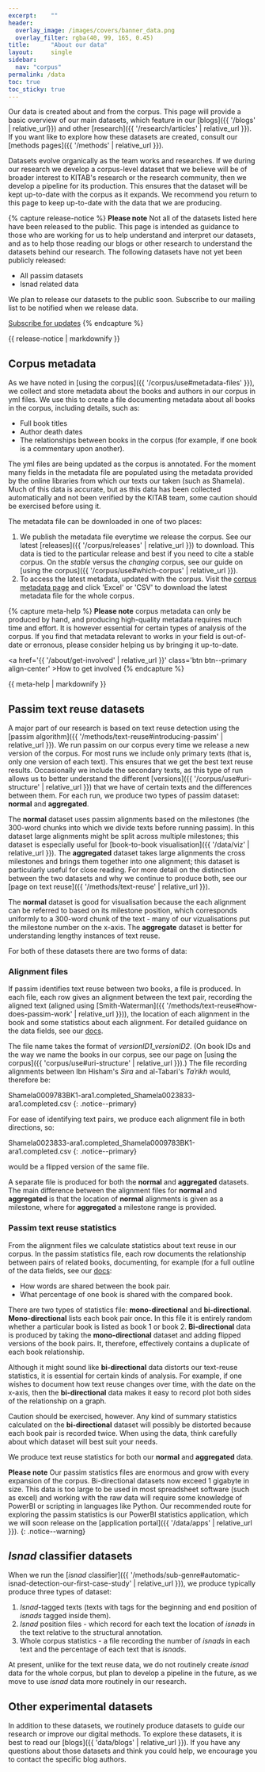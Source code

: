 ```yaml
---
excerpt:	""
header:
  overlay_image: /images/covers/banner_data.png
  overlay_filter: rgba(40, 99, 165, 0.45)
title:		"About our data"
layout:		single
sidebar:
  nav: "corpus"
permalink: /data
toc: true
toc_sticky: true
---
```


Our data is created about and from the corpus. This page will provide a basic overview of our main datasets, which feature in our [blogs]({{ '/blogs' | relative_url}}) and other [research]({{ '/research/articles' | relative_url }}). If you want like to explore how these datasets are created, consult our [methods pages]({{ '/methods' | relative_url }}).

Datasets evolve organically as the team works and researches. If we during our research we develop a corpus-level dataset that we believe will be of broader interest to KITAB's research or the research community, then we develop a pipeline for its production. This ensures that the dataset will be kept up-to-date with the corpus as it expands. We recommend you return to this page to keep up-to-date with the data that we are producing.

{% capture release-notice %}
**Please note** Not all of the datasets listed here have been released to the public. This page is intended as guidance to those who are working for us to help understand and interpret our datasets, and as to help those reading our blogs or other research to understand the datasets behind our research. The following datasets have not yet been publicly released:
* All passim datasets
* Isnad related data

We plan to release our datasets to the public soon. Subscribe to our mailing list to be notified when we release data.

<a href='/subscribe' class='btn btn--primary align-center' >Subscribe for updates</a>
{% endcapture %}

<div class="notice--warning">
{{ release-notice | markdownify }}
</div>

## Corpus metadata

As we have noted in [using the corpus]({{ '/corpus/use#metadata-files' }}), we collect and store metadata about the books and authors in our corpus in yml files. We use this to create a file documenting metadata about all books in the corpus, including details, such as:
* Full book titles
* Author death dates
* The relationships between books in the corpus (for example, if one book is a commentary upon another).

The yml files are being updated as the corpus is annotated. For the moment many fields in the metadata file are populated using the metadata provided by the online libraries from which our texts our taken (such as Shamela). Much of this data is accurate, but as this data has been collected automatically and not been verified by the KITAB team, some caution should be exercised before using it.

The metadata file can be downloaded in one of two places:

1. We publish the metadata file everytime we release the corpus. See our latest [releases]({{ '/corpus/releases' | relative_url }}) to download. This data is tied to the particular release and best if you need to cite a stable corpus. On the *stable* versus the *changing* corpus, see our guide on [using the corpus]({{ '/corpus/use#which-corpus' | relative_url }}).
2. To access the latest metadata, updated with the corpus. Visit the [corpus metadata page](https://kitab-corpus-metadata.azurewebsites.net/) and click 'Excel' or 'CSV' to download the latest metadata file for the whole corpus.

{% capture meta-help %}
**Please note** corpus metadata can only be produced by hand, and producing high-quality metadata requires much time and effort. It is however essential for certain types of analysis of the corpus. If you find that metadata relevant to works in your field is out-of-date or erronous, please consider helping us by bringing it up-to-date.

<a href='{{ '/about/get-involved' | relative_url }}' class='btn btn--primary align-center' >How to get involved</a>
{% endcapture %}

<div class="notice--warning">
{{ meta-help | markdownify }}
</div>

## Passim text reuse datasets

A major part of our research is based on text reuse detection using the [passim algorithm]({{ '/methods/text-reuse#introducing-passim' | relative_url }}). We run passim on our corpus every time we release a new version of the corpus. For most runs we include only primary texts (that is, only one version of each text). This ensures that we get the best text reuse results. Occasionally we include the secondary texts, as this type of run allows us to better understand the different [versions]({{ '/corpus/use#uri-structure' | relative_url }}) that we have of certain texts and the differences between them. For each run, we produce two types of passim dataset: **normal** and **aggregated**. 

The **normal** dataset uses passim alignments based on the milestones (the 300-word chunks into which we divide texts before running passim). In this dataset large alignments might be split across multiple milestones; this dataset is especially useful for [book-to-book visualisation]({{ '/data/viz' | relative_url }}). The **aggregated** dataset takes large alignments the cross milestones and brings them together into one alignment; this dataset is particularly useful for close reading. For more detail on the distinction between the two datasets and why we continue to produce both, see our [page on text reuse]({{ '/methods/text-reuse' | relative_url }}).

The **normal** dataset is good for visualisation because the each alignment can be referred to based on its milestone position, which corresponds uniformly to a 300-word chunk of the text - many of our vizualisations put the milestone number on the x-axis. The **aggregate** dataset is better for understanding lengthy instances of text reuse.

For both of these datasets there are two forms of data:

### Alignment files

If passim identifies text reuse between two books, a file is produced. In each file, each row gives an alignment between the text pair, recording the aligned text (aligned using [Smith-Waterman]({{ '/methods/text-reuse#how-does-passim-work' | relative_url }})), the location of each alignment in the book and some statistics about each alignment. For detailed guidance on the data fields, see our [docs]().

The file name takes the format of *versionID1_versionID2*. (On book IDs and the way we name the books in our corpus, see our page on [using the corpus]({{ 'corpus/use#uri-structure' | relative_url }}).) The file recording alignments between Ibn Hisham's *Sira* and al-Tabari's *Taʾrikh* would, therefore be:

Shamela0009783BK1-ara1.completed_Shamela0023833-ara1.completed.csv
{: .notice--primary}

For ease of identifying text pairs, we produce each alignment file in both directions, so:

Shamela0023833-ara1.completed_Shamela0009783BK1-ara1.completed.csv
{: .notice--primary}

would be a flipped version of the same file.

A separate file is produced for both the **normal** and **aggregated** datasets. The main difference between the alignment files for **normal** and **aggregated** is that the location of **normal** alignments is given as a milestone, where for **aggregated** a milestone range is provided.

### Passim text reuse statistics

From the alignment files we calculate statistics about text reuse in our corpus. In the passim statistics file, each row documents the relationship between pairs of related books, documenting, for example (for a full outline of the data fields, see our [docs](): 
* How words are shared between the book pair.
* What percentage of one book is shared with the compared book.

There are two types of statistics file: **mono-directional** and **bi-directional**. **Mono-directional** lists each book pair once. In this file it is entirely random whether a particular book is listed as book 1 or book 2. **Bi-directional** data is produced by taking the **mono-directional** dataset and adding flipped versions of the book pairs. It, therefore, effectively contains a duplicate of each book relationship.

Although it might sound like **bi-directional** data distorts our text-reuse statistics, it is essential for certain kinds of analysis. For example, if one wishes to document how text reuse changes over time, with the date on the x-axis, then the **bi-directional** data makes it easy to record plot both sides of the relationship on a graph.

Caution should be exercised, however. Any kind of summary statistics calculated on the **bi-directional** dataset will possibly be distorted because each book pair is recorded twice. When using the data, think carefully about which dataset will best suit your needs.

We produce text reuse statistics for both our **normal** and **aggregated** data.

**Please note** Our passim statistics files are enormous and grow with every expansion of the corpus. Bi-directional datasets now exceed 1 gigabyte in size. This data is too large to be used in most spreadsheet software (such as excel) and working with the raw data will require some knowledge of PowerBI or scripting in languages like Python. Our recommended route for exploring the passim statistics is our PowerBI statistics application, which we will soon release on the [application portal]({{ '/data/apps' | relative_url }}).
{: .notice--warning}


## *Isnad* classifier datasets

When we run the [*isnad* classifier]({{ '/methods/sub-genre#automatic-isnad-detection-our-first-case-study' | relative_url }}), we produce typically produce three types of dataset: 

1. *Isnad*-tagged texts (texts with tags for the beginning and end position of *isnads* tagged inside them).
1. *Isnad* position files - which record for each text the location of *isnads* in the text relative to the structural annotation.
1. Whole corpus statistics - a file recording the number of *isnads* in each text and the percentage of each text that is *isnads*.

At present, unlike for the text reuse data, we do not routinely create *isnad* data for the whole corpus, but plan to develop a pipeline in the future, as we move to use *isnad* data more routinely in our research.

## Other experimental datasets

In addition to these datasets, we routinely produce datasets to guide our research or improve our digital methods. To explore these datasets, it is best to read our [blogs]({{ 'data/blogs' | relative_url }}). If you have any questions about those datasets and think you could help, we encourage you to contact the specific blog authors.

